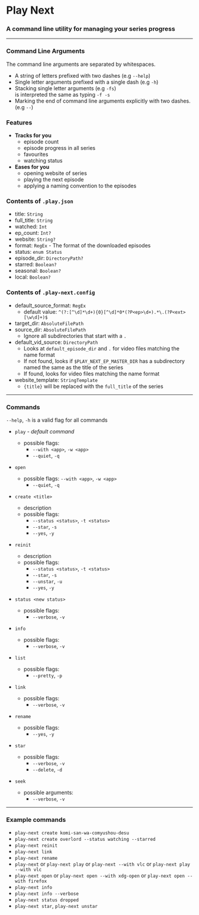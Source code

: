# Play Next
### A command line utility for managing your series progress

---

### Command Line Arguments

The command line arguments are separated by whitespaces.

- A string of letters prefixed with two dashes (e.g `--help`)
- Single letter arguments prefixed with a single dash (e.g `-h`)
- Stacking single letter arguments (e.g `-fs`) \
  is interpreted the same as typing `-f -s`
- Marking the end of command line arguments explicitly with two dashes. (e.g `--`)

### Features

- **Tracks for you**
  - episode count
  - episode progress in all series
  - favourites
  - watching status
- **Eases for you**
  - opening website of series
  - playing the next episode
  - applying a naming convention to the episodes

### Contents of `.play.json`

- title: `String`
- full_title: `String`
- watched: `Int`
- ep_count: `Int?`
- website: `String?`
- format: `RegEx` - The format of the downloaded episodes
- status: `enum Status`
- episode_dir: `DirectoryPath?`
- starred: `Boolean?`
- seasonal: `Boolean?`
- local: `Boolean?`

### Contents of `.play-next.config`

- default_source_format: `RegEx`
  - default value: `^(?:[^\d]*\d+){0}[^\d]*0*(?P<ep>\d+).*\.(?P<ext>[\w\d]+)$`
- target_dir: `AbsoluteFilePath`
- source_dir: `AbsoluteFilePath`
  - Ignore all subdirectories that start with a `.`
- default_vid_source: `DirectoryPath`
  - Looks at `default_episode_dir` and `.` for video files matching the name format
  - If not found, looks if `$PLAY_NEXT_EP_MASTER_DIR` has a subdirectory named the same as the title of the series
  - If found, looks for video files matching the name format
- website_template: `StringTemplate`
  - `{title}` will be replaced with the `full_title` of the series

---

### Commands

`--help`, `-h` is a valid flag for all commands

- `play` - *default command*
  - possible flags:
    - `--with <app>`, `-w <app>`
    - `--quiet`, `-q`
    
- `open`
  - possible flags:
    `--with <app>`, `-w <app>`
    - `--quiet`, `-q`
    
- `create <title>`
  - description
  - possible flags:
    - `--status <status>`, `-t <status>`
    - `--star`, `-s`
    - `--yes`, `-y`

- `reinit`
  - description
  - possible flags:
    - `--status <status>`, `-t <status>`
    - `--star`, `-s`
    - `--unstar`, `-u`
    - `--yes`, `-y`

- `status <new status>`
  - possible flags:
    - `--verbose`, `-v`

- `info`
  - possible flags:
    - `--verbose`, `-v`

- `list`
  - possible flags:
    - `--pretty`, `-p`

- `link`
  - possible flags:
    - `--verbose`, `-v`
    
- `rename`
  - possible flags:
    - `--yes`, `-y`

- `star`
  - possible flags:
    - `--verbose`, `-v`
    - `--delete`, `-d`

- `seek`
  - possible arguments:
    - `--verbose`, `-v`

---

### Example commands

- `play-next create komi-san-wa-comyushou-desu`
- `play-next create overlord --status watching --starred`
- `play-next reinit`
- `play-next link`
- `play-next rename`
- `play-next` or `play-next play` or `play-next --with vlc` or `play-next play --with vlc`
- `play-next open` or `play-next open --with xdg-open` or `play-next open --with firefox`
- `play-next info`
- `play-next info --verbose`
- `play-next status dropped`
- `play-next star`, `play-next unstar`

